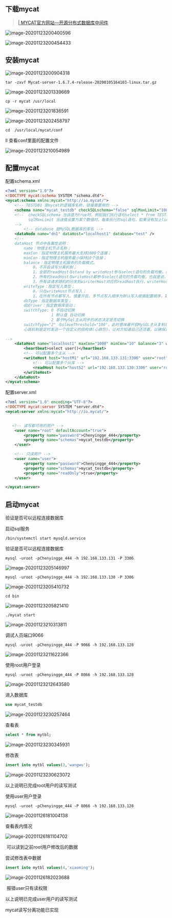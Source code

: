 ## 	下载mycat

> [| MYCAT官方网站—开源分布式数据库中间件](http://www.mycat.org.cn/)

![image-20201123200400596](https://github.com/MonkeyCookster/MarkdownPhotos-Repository/raw/main/typora-user-images/image-20201123200400596.png)

![image-20201123200454433](https://github.com/MonkeyCookster/MarkdownPhotos-Repository/raw/main/typora-user-images/image-20201123200454433.png)

## 	安装mycat

![image-20201123200904318](https://github.com/MonkeyCookster/MarkdownPhotos-Repository/raw/main/typora-user-images/image-20201123200904318.png)

```shell
tar -zxvf Mycat-server-1.6.7.4-release-20200105164103-linux.tar.gz
```

![image-20201123201339669](https://github.com/MonkeyCookster/MarkdownPhotos-Repository/raw/main/typora-user-images/image-20201123201339669.png)



``` shell
cp -r mycat /usr/local
```



![image-20201123201836591](https://github.com/MonkeyCookster/MarkdownPhotos-Repository/raw/main/typora-user-images/image-20201123201836591.png)



![image-20201123202458797](https://github.com/MonkeyCookster/MarkdownPhotos-Repository/raw/main/typora-user-images/image-20201123202458797.png)

```shell 
cd  /usr/local/mycat/conf
```



ll 查看conf里面的配置文件

![image-20201123210054989](https://github.com/MonkeyCookster/MarkdownPhotos-Repository/raw/main/typora-user-images/image-20201123210054989.png)



## 配置mycat

配置schema.xml

```xml
<?xml version="1.0"?>
<!DOCTYPE mycat:schema SYSTEM "schema.dtd">
<mycat:schema xmlns:mycat="http://io.mycat/">
    <!-- TESTDB1 是mycat的逻辑库名称，链接需要用的 -->
    <schema name="mycat_testdb" checkSQLschema="false" sqlMaxLimit="100" dataNode="dn1"></schema>
	<!--  checkSQLschema 当该值为true时，例如我们执行语句select * from TESTDB.company 。mycat会把语句修改为 select * from company 去掉TESTDB。
		  sqlMaxLimit 当该值设置为某个数值时，每条执行的sql语句，如果没有加上limit语句，Mycat会自动加上对应的值。不写的话，默认返回所有的值。
	-->
        <!-- database 是MySQL数据库的库名 -->
    <dataNode name="dn1" dataHost="localhost1" database="test" />
    <!--
    dataHost 节点中各属性说明：
        name：物理主机节点名称；
        maxCon：指定物理主机服务最大支持1000个连接；
        minCon：指定物理主机服务最小保持10个连接；
		balance：指定物理主机服务的负载模式。
            0，不开启读写分离机制；
            1，全部的readHost与stand by writeHost参与select语句的负载均衡，简单的说，当双主双从模式(M1->S1，M2->S2，并且M1与 M2互为主备)，正常情况下，M2,S1,S2都参与select语句的负载均衡；
            2，所有的readHost与writeHost都参与select语句的负载均衡，也就是说，当系统的写操作压力不大的情况下，所有主机都可以承担负载均衡；
			3，所有读请求随机的分发到wiriterHost对应的readhost执行，writerHost不负担读压力，注意balance=3只在1.4版本后有，1.3版本没有
        writeType：指定写入类型；
            0，只在writeHost节点写入；
            1，在所有节点都写入。慎重开启，多节点写入顺序为默认写入根据配置顺序，第一个挂掉切换另一个；
        dbType：指定数据库类型；
        dbDriver：指定数据库驱动；
		switchType: 0 不自动切换
					1 默认值 自动切换
					2 基于MySql主从同步的状态决定是否切换
		switchType="2" 与slaveThreshold="100"，此时意味着开启MySQL主从复制状态绑定的读写分离与切换机制。
		心跳机制是定时发送一个自定义的结构体(心跳包)，让对方知道自己还活着，以确保连接的有效性的机制。
        
-->
    <dataHost name="localhost1" maxCon="1000" minCon="10" balance="3" writeType="0" dbType="mysql" dbDriver="native" switchType="1"  slaveThreshold="100">
        <heartbeat>select user()</heartbeat>
        <!-- 可以配置多个主从 -->
        <writeHost host="hostM1" url="192.168.133.131:3306" user="root" password="Chenyingge_444">
            <!-- 可以配置多个从库 -->
            <readHost host="hostS2" url="192.168.133.130:3306" user="root" password="Chenyingge_444" />
        </writeHost>
    </dataHost>
</mycat:schema>
```



配置server.xml

```xml
<?xml version="1.0" encoding="UTF-8"?>
<!DOCTYPE mycat:server SYSTEM "server.dtd">
<mycat:server xmlns:mycat="http://io.mycat/">
   

   <!-- 读写都可用的用户 -->
    <user name="root" defaultAccount="true">
        <property name="password">Chenyingge_444</property>
        <property name="schemas">mycat_testdb</property>
    </user>

    <!-- 只读用户 -->
    <user name="user">
        <property name="password">Chenyingge_444</property>
        <property name="schemas">mycat_testdb</property>
        <property name="readOnly">true</property>
    </user>

</mycat:server>
```



## 启动mycat

验证是否可以远程连接数据库



启动sql服务 

```shell 
/bin/systemctl start mysqld.service
```



验证是否可以远程连接数据库

```shell 
mysql -uroot -pChenyingge_444 -h 192.168.133.131 -P 3306
```



![image-20201123205146997](https://github.com/MonkeyCookster/MarkdownPhotos-Repository/raw/main/typora-user-images/image-20201123205146997.png)

```shell 
mysql -uroot -pChenyingge_444 -h 192.168.133.130 -P 3306
```



![image-20201123205410732](https://github.com/MonkeyCookster/MarkdownPhotos-Repository/raw/main/typora-user-images/image-20201123205410732.png)

```shell
cd bin
```



![image-20201123205821410](https://github.com/MonkeyCookster/MarkdownPhotos-Repository/raw/main/typora-user-images/image-20201123205821410.png)

```shell
./mycat start
```



![image-20201123210313811](https://github.com/MonkeyCookster/MarkdownPhotos-Repository/raw/main/typora-user-images/image-20201123210313811.png)



调试人员端口9066

```shell	
mysql -uroot -pChenyingge_444 -P 9066 -h 192.168.133.128
```

![image-20201123211622366](https://github.com/MonkeyCookster/MarkdownPhotos-Repository/raw/main/typora-user-images/image-20201123211622366.png)



使用root用户登录

```shell	
mysql -uroot -pChenyingge_444 -P 8066 -h 192.168.133.128
```



![image-20201123212643580](https://github.com/MonkeyCookster/MarkdownPhotos-Repository/raw/main/typora-user-images/image-20201123212643580.png)



进入数据库

```sql
use mycat_testdb
```



![image-20201123230257464](https://github.com/MonkeyCookster/MarkdownPhotos-Repository/raw/main/typora-user-images/image-20201123230257464.png)

查看表

```sql
select * from mytbl;
```



![image-20201123230345931](https://github.com/MonkeyCookster/MarkdownPhotos-Repository/raw/main/typora-user-images/image-20201123230345931.png)

修改表

```sql
insert into mytbl values(3,'wangwu');
```



![image-20201123230623072](https://github.com/MonkeyCookster/MarkdownPhotos-Repository/raw/main/typora-user-images/image-20201123230623072.png)



以上说明已完成root用户的读写测试







使用user用户登录

```shell	
mysql -uroot -pChenyingge_444 -P 8066 -h 192.168.133.128
```

![image-20201126181004138](https://github.com/MonkeyCookster/MarkdownPhotos-Repository/raw/main/typora-user-images/image-20201126181004138.png)

查看表内情况

![image-20201126181104702](https://github.com/MonkeyCookster/MarkdownPhotos-Repository/raw/main/typora-user-images/image-20201126181104702.png)

​                                                                                   可以读到之前root用户修改后的数据



尝试修改表中数据

```sql
insert into mytbl values(4,'xiaoming');
```



![image-20201126182023688](https://github.com/MonkeyCookster/MarkdownPhotos-Repository/raw/main/typora-user-images/image-20201126182023688.png)

​                                     报错user只有读权限

以上说明已完成user用户的读写测试



mycat读写分离功能已实现

